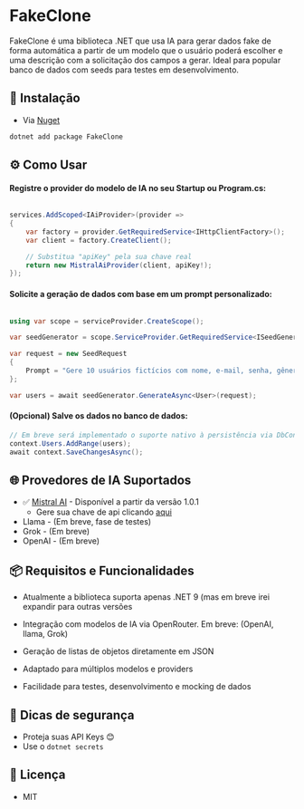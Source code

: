 # FakeClone

FakeClone é uma biblioteca .NET que usa IA para gerar dados fake de forma automática a partir de um modelo que o usuário poderá escolher e uma descrição com a solicitação dos campos a gerar. Ideal para popular banco de dados com seeds para testes em desenvolvimento.

## 🚀 Instalação
- Via [Nuget](https://www.nuget.org/packages/FakeClone/1.0.0)
```csharp
dotnet add package FakeClone
```

## ⚙️ Como Usar
#### **Registre o provider do modelo de IA no seu Startup ou Program.cs:**
```csharp

services.AddScoped<IAiProvider>(provider =>
{
    var factory = provider.GetRequiredService<IHttpClientFactory>();
    var client = factory.CreateClient();

    // Substitua "apiKey" pela sua chave real
    return new MistralAiProvider(client, apiKey!);
});
```
#### **Solicite a geração de dados com base em um prompt personalizado:**
```csharp

using var scope = serviceProvider.CreateScope();

var seedGenerator = scope.ServiceProvider.GetRequiredService<ISeedGenerator>();

var request = new SeedRequest
{
    Prompt = "Gere 10 usuários fictícios com nome, e-mail, senha, gênero e data de aniversário"
};

var users = await seedGenerator.GenerateAsync<User>(request);

```
#### **(Opcional) Salve os dados no banco de dados:**

```csharp
// Em breve será implementado o suporte nativo à persistência via DbContext.
context.Users.AddRange(users);
await context.SaveChangesAsync();
```
## 🌐 Provedores de IA Suportados

- ✅ [Mistral AI](https://mistral.ai/) - Disponível a partir da versão 1.0.1 
  - Gere sua chave de api clicando [aqui](https://openrouter.ai/)
- Llama - (Em breve, fase de testes)
- Grok - (Em breve)
- OpenAI - (Em breve)

## 📦 Requisitos e Funcionalidades

- Atualmente a biblioteca suporta apenas .NET 9 (mas em breve irei expandir para outras versões

- Integração com modelos de IA via OpenRouter. Em breve: (OpenAI, llama, Grok)

- Geração de listas de objetos diretamente em JSON

- Adaptado para múltiplos modelos e providers

- Facilidade para testes, desenvolvimento e mocking de dados

## 🔐 Dicas de segurança

- Proteja suas API Keys 😊
- Use o `dotnet secrets`

## 📄 Licença

- MIT
